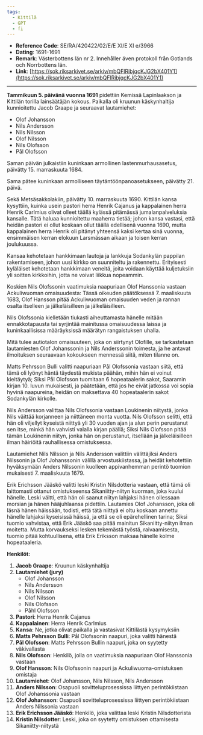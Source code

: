 ```yaml
---
tags:
  - Kittilä
  - GPT
  - fi
---
```


- **Reference Code**: SE/RA/420422/02/E/E XI/E XI e/3966
- **Dating**: 1691-1691
- **Remark**: Västerbottens län nr 2. Innehåller även protokoll från Gotlands och Norrbottens län.
- **Link**: [https://sok.riksarkivet.se/arkiv/mbQFlRibjqcKJG2bX401Y1](https://sok.riksarkivet.se/arkiv/mbQFlRibjqcKJG2bX401Y1)

---

**Tammikuun 5. päivänä vuonna 1691** pidettiin Kemissä Lapinlaakson ja Kittilän torilla lainsäätäjän kokous. Paikalla oli kruunun käskynhaltija kunnioitettu Jacob Graape ja seuraavat lautamiehet:

- Olof Johansson
- Nils Andersson
- Nils Nilsson
- Olof Nilsson
- Nils Olofsson
- Pål Olofsson

Saman päivän julkaistiin kuninkaan armollinen lastenmurhausasetus, päivätty 15. marraskuuta 1684.

Sama pätee kuninkaan armolliseen täytäntöönpanoasetukseen, päivätty 21. päivä.

Sekä Metsäsakkolakiin, päivätty 10. marraskuuta 1690. Kittilän kansa kysyttiin, kuinka usein pastori herra Henrik Cajanus ja kappalainen herra Henrik Carlmius olivat olleet täällä kylässä pitämässä jumalanpalveluksia kansalle. Tätä haluaa kunnioitettu maaherra tietää; johon kansa vastasi, että heidän pastori ei ollut koskaan ollut täällä edellisenä vuonna 1690, mutta kappalainen herra Henrik oli pitänyt yhteensä kaksi kertaa sinä vuonna, ensimmäisen kerran elokuun Larsmässan aikaan ja toisen kerran joulukuussa.

Kansaa kehotetaan hankkimaan lautoja ja lankkuja Sodankylän pappilan rakentamiseen, johon uusi kirkko on suunniteltu ja rakennettu. Erityisesti kyläläiset kehotetaan hankkimaan veneitä, joita voidaan käyttää kuljetuksiin yli soitten kirkkoihin, jotta ne voivat liikkua nopeammin.

Koskien Nils Olofssonin vaatimuksia naapuriaan Olof Hanssonia vastaan Ackuliwuoman omaisuudesta: Tässä oikeuden päätöksessä 7. maaliskuuta 1683, Olof Hansson pitää Ackuliwuoman omaisuuden veden ja rannan osalta itselleen ja jälkeläisilleen ja jälkeläisilleen.

Nils Olofssonia kielletään tiukasti aiheuttamasta hänelle mitään ennakkotapausta tai syrjintää mainitussa omaisuudessa laissa ja kuninkaallisissa määräyksissä määrätyn rangaistuksen uhalla.

Mitä tulee autiotalon omaisuuteen, joka on siirtynyt Olofille, se tarkastetaan lautamiesten Olof Johanssonin ja Nils Anderssonin toimesta, ja he antavat ilmoituksen seuraavaan kokoukseen mennessä siitä, miten tilanne on.

Matts Pehrsson Bulli valitti naapuriaan Pål Olofssonia vastaan siitä, että tämä oli lyönyt häntä täydestä mukista päähän, mihin hän ei voinut kieltäytyä; Siksi Pål Olofsson tuomitaan 6 hopeataalerin sakot, Saaramin kirjan 10. luvun mukaisesti, ja päätetään, että jos he eivät jatkossa voi sopia hyvinä naapureina, heidän on maksettava 40 hopeataalerin sakot Sodankylän kirkolle.

Nils Andersson valittaa Nils Olofssonia vastaan Loukinenin niitystä, jonka Nils väittää korjanneen ja niittäneen monta vuotta. Nils Olofsson selitti, että hän oli viljellyt kyseistä niittyä yli 30 vuoden ajan ja alun perin perustanut sen itse, minkä hän vahvisti valalla kirjan päällä; Siksi Nils Olofsson pitää tämän Loukinenin niityn, jonka hän on perustanut, itsellään ja jälkeläisilleen ilman häiriöitä rauhallisessa omistuksessa.

Lautamiehet Nils Nilsson ja Nils Andersson valittiin välittäjiksi Anders Nilssonin ja Olof Johanssonin välillä arvostuskiistassa, ja heidät kehotettiin hyväksymään Anders Nilssonin kuolleen appivanhemman perintö tuomion mukaisesti 7. maaliskuuta 1679.

Erik Erichsson Jääskö valitti leski Kristin Nilsdotteria vastaan, että tämä oli laittomasti ottanut omistukseensa Sikaniitty-niityn kuorman, joka kuului hänelle. Leski väitti, että hän oli saanut niityn lahjaksi hänen ollessaan morsian ja hänen hääjuhlaansa pidettiin. Lautamies Olof Johansson, joka oli läsnä hänen häissään, todisti, että tätä niittyä ei oltu koskaan annettu hänelle lahjaksi kyseisissä häissä, ja että se oli epärehellinen tarina; Siksi tuomio vahvistaa, että Erik Jääskö saa pitää mainitun Sikaniitty-niityn ilman moitetta. Mutta korvaukseksi lesken tekemästä työstä, raivaamisesta, tuomio pitää kohtuullisena, että Erik Eriksson maksaa hänelle kolme hopeataaleria.

**Henkilöt:**

1. **Jacob Graape**: Kruunun käskynhaltija
2. **Lautamiehet (jury)**
    - Olof Johansson
    - Nils Andersson
    - Nils Nilsson
    - Olof Nilsson
    - Nils Olofsson
    - Påhl Olofsson
3. **Pastori**: Herra Henrik Cajanus
4. **Kappalainen**: Herra Henrik Carlmius
5. **Kansa**: Ne, jotka olivat paikalla ja vastasivat Kittilästä kysymyksiin
6. **Matts Pehrsson Bulli**: Pål Olofssonin naapuri, joka valitti hänestä
7. **Pål Olofsson**: Matts Pehrsson Bullin naapuri, joka on syytetty väkivallasta
8. **Nils Olofsson**: Henkilö, jolla on vaatimuksia naapuriaan Olof Hanssonia vastaan
9.  **Olof Hansson**: Nils Olofssonin naapuri ja Ackuliwuoma-omistuksen omistaja
10. **Lautamiehet**: Olof Johansson, Nils Nilsson, Nils Andersson
11. **Anders Nilsson**: Osapuoli sovitteluprosessissa liittyen perintökiistaan Olof Johanssonia vastaan
12. **Olof Johansson**: Osapuoli sovitteluprosessissa liittyen perintökiistaan Anders Nilssonia vastaan
13. **Erik Erichsson Jääskö**: Henkilö, joka valittaa leski Kristin Nilsdotterista
14. **Kristin Nilsdotter**: Leski, joka on syytetty omistuksen ottamisesta Sikaniitty-niitystä